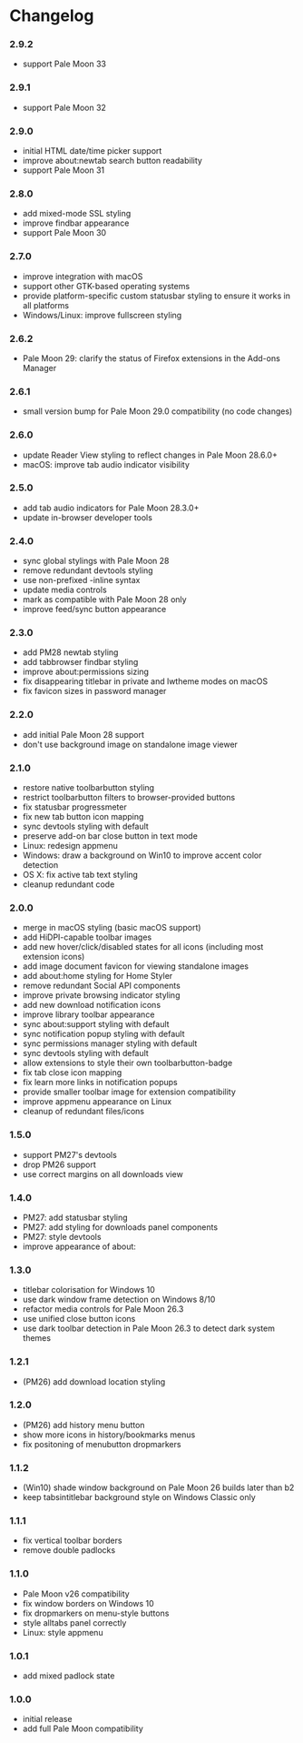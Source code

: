 # Changelog

### 2.9.2
- support Pale Moon 33

### 2.9.1
- support Pale Moon 32

### 2.9.0
- initial HTML date/time picker support
- improve about:newtab search button readability
- support Pale Moon 31

### 2.8.0
- add mixed-mode SSL styling
- improve findbar appearance
- support Pale Moon 30

### 2.7.0
- improve integration with macOS
- support other GTK-based operating systems
- provide platform-specific custom statusbar styling to ensure it works in all platforms
- Windows/Linux: improve fullscreen styling

### 2.6.2
- Pale Moon 29: clarify the status of Firefox extensions in the Add-ons Manager

### 2.6.1
- small version bump for Pale Moon 29.0 compatibility (no code changes)

### 2.6.0
- update Reader View styling to reflect changes in Pale Moon 28.6.0+
- macOS: improve tab audio indicator visibility

### 2.5.0
- add tab audio indicators for Pale Moon 28.3.0+
- update in-browser developer tools

### 2.4.0
- sync global stylings with Pale Moon 28
- remove redundant devtools styling
- use non-prefixed -inline syntax
- update media controls
- mark as compatible with Pale Moon 28 only
- improve feed/sync button appearance

### 2.3.0
- add PM28 newtab styling
- add tabbrowser findbar styling
- improve about:permissions sizing
- fix disappearing titlebar in private and lwtheme modes on macOS
- fix favicon sizes in password manager

### 2.2.0
- add initial Pale Moon 28 support
- don't use background image on standalone image viewer

### 2.1.0
- restore native toolbarbutton styling
- restrict toolbarbutton filters to browser-provided buttons
- fix statusbar progressmeter
- fix new tab button icon mapping
- sync devtools styling with default
- preserve add-on bar close button in text mode
- Linux: redesign appmenu
- Windows: draw a background on Win10 to improve accent color detection
- OS X: fix active tab text styling
- cleanup redundant code

### 2.0.0
- merge in macOS styling (basic macOS support)
- add HiDPI-capable toolbar images
- add new hover/click/disabled states for all icons (including most extension icons)
- add image document favicon for viewing standalone images
- add about:home styling for Home Styler
- remove redundant Social API components
- improve private browsing indicator styling
- add new download notification icons
- improve library toolbar appearance
- sync about:support styling with default
- sync notification popup styling with default
- sync permissions manager styling with default
- sync devtools styling with default
- allow extensions to style their own toolbarbutton-badge
- fix tab close icon mapping
- fix learn more links in notification popups
- provide smaller toolbar image for extension compatibility
- improve appmenu appearance on Linux
- cleanup of redundant files/icons

### 1.5.0
- support PM27's devtools
- drop PM26 support
- use correct margins on all downloads view

### 1.4.0
- PM27: add statusbar styling
- PM27: add styling for downloads panel components
- PM27: style devtools
- improve appearance of about:

### 1.3.0
- titlebar colorisation for Windows 10
- use dark window frame detection on Windows 8/10
- refactor media controls for Pale Moon 26.3
- use unified close button icons
- use dark toolbar detection in Pale Moon 26.3 to detect dark system themes

### 1.2.1
- (PM26) add download location styling

### 1.2.0
- (PM26) add history menu button
- show more icons in history/bookmarks menus
- fix positoning of menubutton dropmarkers

### 1.1.2
- (Win10) shade window background on Pale Moon 26 builds later than b2
- keep tabsintitlebar background style on Windows Classic only

### 1.1.1
- fix vertical toolbar borders
- remove double padlocks

### 1.1.0
- Pale Moon v26 compatibility
- fix window borders on Windows 10
- fix dropmarkers on menu-style buttons
- style alltabs panel correctly
- Linux: style appmenu

### 1.0.1
- add mixed padlock state

### 1.0.0
- initial release
- add full Pale Moon compatibility
